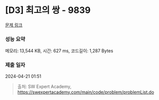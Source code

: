 # [D3] 최고의 쌍 - 9839 

[문제 링크](https://swexpertacademy.com/main/code/problem/problemDetail.do?contestProbId=AXGBGehqPAADFAXR) 

### 성능 요약

메모리: 13,544 KB, 시간: 627 ms, 코드길이: 1,287 Bytes

### 제출 일자

2024-04-21 01:51



> 출처: SW Expert Academy, https://swexpertacademy.com/main/code/problem/problemList.do